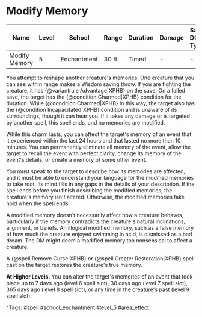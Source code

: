 # Modify Memory

| Name | Level | School | Range | Duration | Damage | Save DC & Type |
|------|-------|--------|-------|----------|--------|----------------|
| Modify Memory | 5 | Enchantment | 30 ft. | Timed | - | - |

You attempt to reshape another creature's memories. One creature that you can see within range makes a Wisdom saving throw. If you are fighting the creature, it has {@variantrule Advantage|XPHB} on the save. On a failed save, the target has the {@condition Charmed|XPHB} condition for the duration. While {@condition Charmed|XPHB} in this way, the target also has the {@condition Incapacitated|XPHB} condition and is unaware of its surroundings, though it can hear you. If it takes any damage or is targeted by another spell, this spell ends, and no memories are modified.

While this charm lasts, you can affect the target's memory of an event that it experienced within the last 24 hours and that lasted no more than 10 minutes. You can permanently eliminate all memory of the event, allow the target to recall the event with perfect clarity, change its memory of the event's details, or create a memory of some other event.

You must speak to the target to describe how its memories are affected, and it must be able to understand your language for the modified memories to take root. Its mind fills in any gaps in the details of your description. If the spell ends before you finish describing the modified memories, the creature's memory isn't altered. Otherwise, the modified memories take hold when the spell ends.

A modified memory doesn't necessarily affect how a creature behaves, particularly if the memory contradicts the creature's natural inclinations, alignment, or beliefs. An illogical modified memory, such as a false memory of how much the creature enjoyed swimming in acid, is dismissed as a bad dream. The DM might deem a modified memory too nonsensical to affect a creature.

A {@spell Remove Curse|XPHB} or {@spell Greater Restoration|XPHB} spell cast on the target restores the creature's true memory.

**At Higher Levels.** You can alter the target's memories of an event that took place up to 7 days ago (level 6 spell slot), 30 days ago (level 7 spell slot), 365 days ago (level 8 spell slot), or any time in the creature's past (level 9 spell slot).

^Tags: #spell #school_enchantment #level_5 #area_effect